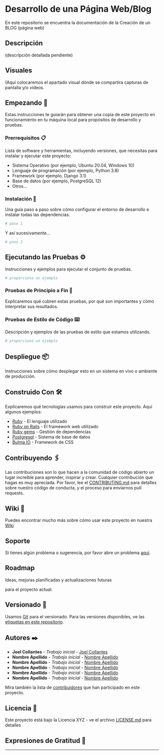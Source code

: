 # Desarrollo de una Página Web/Blog 

En este repositorio se encuentra la documentación de la Creación de un BLOG (página web)

## Descripción

(descripción detallada pendiente)

## Visuales

(Aquí colocaremos el apartado visual dónde se compartira capturas de pantalla y/o videos.

## Empezando 🚀

Estas instrucciones te guiarán para obtener una copia de este proyecto en funcionamiento en tu máquina local para propósitos de desarrollo y pruebas.

### Prerrequisitos 📋

Lista de software y herramientas, incluyendo versiones, que necesitas para instalar y ejecutar este proyecto:

- Sistema Operativo (por ejemplo, Ubuntu 20.04, Windows 10)
- Lenguaje de programación (por ejemplo, Python 3.8)
- Framework (por ejemplo, Django 3.1)
- Base de datos (por ejemplo, PostgreSQL 12)
- Otros...

### Instalación 🔧

Una guía paso a paso sobre cómo configurar el entorno de desarrollo e instalar todas las dependencias.

```bash
# paso 1
```

Y así sucesivamente...

```bash
# paso 2
```

## Ejecutando las Pruebas ⚙️

Instrucciones y ejemplos para ejecutar el conjunto de pruebas.

```bash
# proporciona un ejemplo
```

### Pruebas de Principio a Fin 🔩

Explicaremos qué cubren estas pruebas, por qué son importantes y cómo interpretar sus resultados.

### Pruebas de Estilo de Código ⌨️

Descripción y ejemplos de las pruebas de estilo que estamos utilizando.

```bash
# proporciona un ejemplo
```

## Despliegue 📦

Instrucciones sobre cómo desplegar esto en un sistema en vivo o ambiente de producción.

## Construido Con 🛠️

Explicaremos qué tecnologías usamos para construir este proyecto. Aquí algunos ejemplos:

- [Ruby](https://www.ruby-lang.org/es/) - El lenguaje utilizado
- [Ruby on Rails](https://rubyonrails.org) - El framework web utilizado
- [Ruby gems](https://rubygems.org) - Gestión de dependencias
- [Postgresql](https://www.postgresql.org) - Sistema de base de datos
- [Bulma IO](https://bulma.io) - Framework de CSS

## Contribuyendo 🖇️

Las contribuciones son lo que hacen a la comunidad de código abierto un lugar increíble para aprender, inspirar y crear. Cualquier contribución que hagas es muy apreciada. Por favor, lee el [CONTRIBUTING.md]() para detalles sobre nuestro código de conducta, y el proceso para enviarnos pull requests.

## Wiki 📖

Puedes encontrar mucho más sobre cómo usar este proyecto en nuestra [Wiki]()

## Soporte

Si tienes algún problema o sugerencia, por favor abre un problema [aquí]().

## Roadmap

Ideas, mejoras planificadas y actualizaciones futuras

para el proyecto actual.

## Versionado 📌

Usamos [Git](https://git-scm.com) para el versionado. Para las versiones disponibles, ve las [etiquetas en este repositorio]().

## Autores ✒️

- **Joel Collantes** - _Trabajo inicial_ - [Joel Collantes](https://github.com/Collantesxyz)
- **Nombre Apellido** - _Trabajo inicial_ - [Nombre Apellido](https://github.com/)
- **Nombre Apellido** - _Trabajo inicial_ - [Nombre Apellido](https://github.com/)
- **Nombre Apellido** - _Trabajo inicial_ - [Nombre Apellido](https://github.com/)
- **Nombre Apellido** - _Trabajo inicial_ - [Nombre Apellido](https://github.com/)
- **Nombre Apellido** - _Trabajo inicial_ - [Nombre Apellido](https://github.com/)

Mira también la lista de [contribuidores](https://github.com/) que han participado en este proyecto.

## Licencia 📄

Este proyecto está bajo la Licencia XYZ - ve el archivo [LICENSE.md](LICENSE.md) para detalles

## Expresiones de Gratitud 🎁

---

